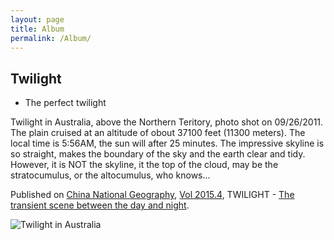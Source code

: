 ```yaml
---
layout: page
title: Album
permalink: /Album/
---
```


## Twilight

- The perfect twilight

 Twilight in Australia, above the Northern Teritory, photo shot on 09/26/2011. The plain cruised at an altitude of obout 37100 feet (11300 meters). The local time is 5:56AM, the sun will after 25 minutes. The impressive skyline is so straight, makes the boundary of the sky and the earth clear and tidy. However, it is NOT the skyline, it the top of the cloud, may be the stratocumulus, or the altocumulus, who knows...

 Published on [China National Geography](http://www.dili360.com/cng/index/index.htm), [Vol 2015.4](http://www.dili360.com/cng/mag/detail/500.htm), TWILIGHT - [The transient scene between the day and night](http://www.dili360.com/cng/article/p5546cb8a27eca78.htm).

 ![Twilight in Australia](http://img0.dili360.com/ga/M00/38/53/wKgBzFVIJe-AO4A4AAK2DwpMW5o240.tub.jpg@!rw9)
